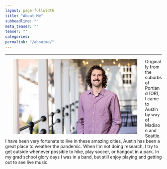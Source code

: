 ```yaml
---
layout: page-fullwidth
title: "About Me"
subheadline: ""
meta_teaser: ""
teaser: ""
categories:
permalink: "/aboutme/"
---
```

<!--more-->
<hr>
<img src="/local_files/Ben_at_Calvallo.jpeg" width="400" ALIGN="left" HSPACE="25" /> Originally from the suburbs of Portland (OR), I came to Austin by way of Madison and Seattle.  I have been very fortunate to live in these amazing cities, Austin has been a great place to weather the pandemic. When I'm not doing research, I try to get outside whenever possible to hike, play soccer, or hangout in a park.  In my grad school glory days I was in a band, but still enjoy playing and getting out to see live music.  